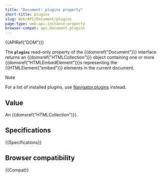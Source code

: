 ```yaml
---
title: "Document: plugins property"
short-title: plugins
slug: Web/API/Document/plugins
page-type: web-api-instance-property
browser-compat: api.Document.plugins
---
```


{{APIRef("DOM")}}

The **`plugins`** read-only property of the
{{domxref("Document")}} interface returns an {{domxref("HTMLCollection")}} object
containing one or more {{domxref("HTMLEmbedElement")}}s representing the
{{HTMLElement("embed")}} elements in the current document.

> [!NOTE]
> For a list of installed plugins, use [Navigator.plugins](/en-US/docs/Web/API/Navigator/plugins)
> instead.

## Value

An {{domxref("HTMLCollection")}}.

## Specifications

{{Specifications}}

## Browser compatibility

{{Compat}}
